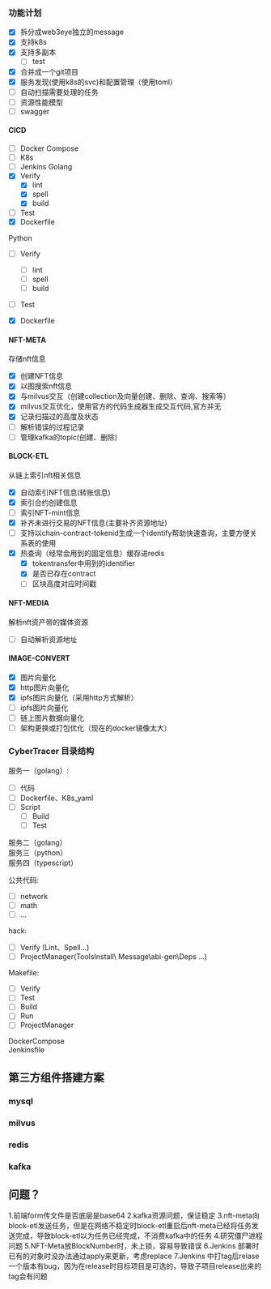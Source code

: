 ### 功能计划
- [x] 拆分成web3eye独立的message
- [x] 支持k8s
- [x] 支持多副本
  - [ ] test 
- [x] 合并成一个git项目
- [x] 服务发现(使用k8s的svc)和配置管理（使用toml）
- [ ] 自动扫描需要处理的任务
- [ ] 资源性能模型
- [ ] swagger
  
#### CICD
- [ ] Docker Compose
- [ ] K8s
- [ ] Jenkins
Golang
- [x] Verify
    - [x] lint
    - [x] spell
    - [x] build
- [ ] Test
- [x] Dockerfile

Python
- [ ] Verify
    - [ ] lint
    - [ ] spell
    - [ ] build
- [ ] Test
- [x] Dockerfile


#### NFT-META
存储nft信息
- [x] 创建NFT信息
- [x] 以图搜索nft信息
- [x] 与milvus交互（创建collection及向量创建、删除、查询、搜索等）
- [x] milvus交互优化，使用官方的代码生成器生成交互代码,官方并无
- [x] 记录扫描过的高度及状态
- [ ] 解析错误的过程记录
- [ ] 管理kafka的topic(创建、删除)

#### BLOCK-ETL
从链上索引nft相关信息
- [x] 自动索引NFT信息(转账信息)
- [x] 索引合约创建信息
- [ ] 索引NFT-mint信息
- [x] 补齐未进行交易的NFT信息(主要补齐资源地址)
- [ ] 支持以chain-contract-tokenid生成一个identify帮助快速查询，主要方便关系表的使用
- [x] 热查询（经常会用到的固定信息）缓存进redis
    - [x] tokentransfer中用到的identifier
    - [x] 是否已存在contract
    - [ ] 区块高度对应时间戳

#### NFT-MEDIA
解析nft资产带的媒体资源
- [ ] 自动解析资源地址

#### IMAGE-CONVERT
- [x] 图片向量化
- [x] http图片向量化
- [x] ipfs图片向量化（采用http方式解析）
- [ ] ipfs图片向量化
- [ ] 链上图片数据向量化
- [ ] 架构更换或打包优化（现在的docker镜像太大）

### CyberTracer 目录结构
服务一（golang）:
- [ ] 代码
- [ ] Dockerfile、K8s_yaml
- [ ] Script
  - [ ] Build
  - [ ] Test
  
服务二（golang）  
服务三（python）  
服务四（typescript）  

公共代码: 
- [ ] network
- [ ] math
- [ ] ...

hack:
- [ ] Verify (Lint、Spell...)
- [ ] ProjectManager(ToolsInstall\ Message\abi-gen\Deps ...)

Makefile:  
- [ ] Verify
- [ ] Test
- [ ] Build
- [ ] Run
- [ ] ProjectManager

DockerCompose    
Jenkinsfile  

## 第三方组件搭建方案
### mysql
### milvus
### redis
### kafka

## 问题？
1.前端form传文件是否底层是base64
2.kafka资源问题，保证稳定
3.nft-meta向block-etl发送任务，但是在网络不稳定时block-etl重启后nft-meta已经将任务发送完成，导致block-etl以为任务已经完成，不消费kafka中的任务
4.研究僵尸进程问题
5.NFT-Meta放BlockNumber时，未上锁，容易导致错误
6.Jenkins 部署时已有的对象时没办法通过apply来更新，考虑replace
7.Jenkins 中打tag后relase一个版本有bug，因为在release时目标项目是可选的，导致子项目release出来的tag会有问题